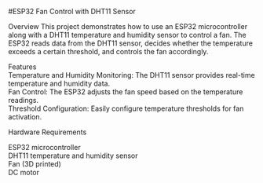 #ESP32 Fan Control with DHT11 Sensor

Overview
This project demonstrates how to use an ESP32 microcontroller along with a DHT11 temperature and humidity sensor to control a fan. 
The ESP32 reads data from the DHT11 sensor, decides whether the temperature exceeds a certain threshold, and controls the fan accordingly.


Features         
Temperature and Humidity Monitoring: The DHT11 sensor provides real-time temperature and humidity data.                
Fan Control: The ESP32 adjusts the fan speed based on the temperature readings.                                             
Threshold Configuration: Easily configure temperature thresholds for fan activation.                            

Hardware Requirements    

ESP32 microcontroller                                       
DHT11 temperature and humidity sensor                                   
Fan (3D printed)                       
DC motor               

